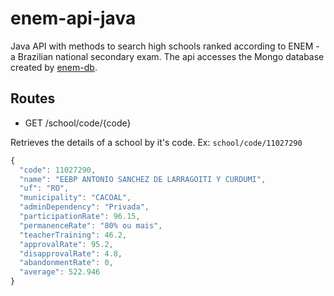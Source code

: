 # enem-api-java
Java API with methods to search high schools ranked according to ENEM - a Brazilian national secondary exam. The api accesses the Mongo database created by [enem-db](https://github.com/pmelin/enem-db).

## Routes

- GET /school/code/{code}

Retrieves the details of a school by it's code. Ex: `school/code/11027290`

```javascript
{
  "code": 11027290,
  "name": "EEBP ANTONIO SANCHEZ DE LARRAGOITI Y CURDUMI",
  "uf": "RO",
  "municipality": "CACOAL",
  "adminDependency": "Privada",
  "participationRate": 96.15,
  "permanenceRate": "80% ou mais",
  "teacherTraining": 46.2,
  "approvalRate": 95.2,
  "disapprovalRate": 4.8,
  "abandonmentRate": 0,
  "average": 522.946
}
```


